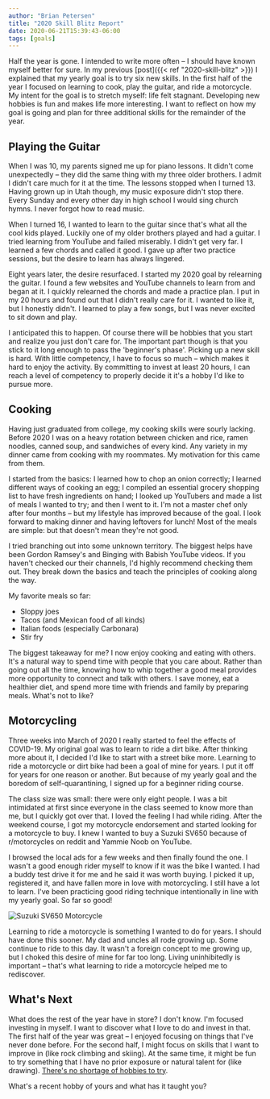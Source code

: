 ```yaml
---
author: "Brian Petersen"
title: "2020 Skill Blitz Report"
date: 2020-06-21T15:39:43-06:00
tags: [goals]
---
```


Half the year is gone. I intended to write more often – I should have known myself better for sure. In my previous [post]({{< ref "2020-skill-blitz" >}}) I explained that my yearly goal is to try six new skills. In the first half of the year I focused on learning to cook, play the guitar, and ride a motorcycle. My intent for the goal is to stretch myself: life felt stagnant. Developing new hobbies is fun and makes life more interesting. I want to reflect on how my goal is going and plan for three additional skills for the remainder of the year.

## Playing the Guitar

When I was 10, my parents signed me up for piano lessons. It didn't come unexpectedly – they did the same thing with my three older brothers. I admit I didn't care much for it at the time. The lessons stopped when I turned 13. Having grown up in Utah though, my music exposure didn't stop there. Every Sunday and every other day in high school I would sing church hymns. I never forgot how to read music.

When I turned 16, I wanted to learn to the guitar since that's what all the cool kids played. Luckily one of my older brothers played and had a guitar. I tried learning from YouTube and failed miserably. I didn't get very far. I learned a few chords and called it good. I gave up after two practice sessions, but the desire to learn has always lingered.

Eight years later, the desire resurfaced. I started my 2020 goal by relearning the guitar. I found a few websites and YouTube channels to learn from and began at it. I quickly relearned the chords and made a practice plan. I put in my 20 hours and found out that I didn't really care for it. I wanted to like it, but I honestly didn't. I learned to play a few songs, but I was never excited to sit down and play.

I anticipated this to happen. Of course there will be hobbies that you start and realize you just don't care for. The important part though is that you stick to it long enough to pass the 'beginner's phase'. Picking up a new skill is hard. With little competency, I have to focus so much – which makes it hard to enjoy the activity. By committing to invest at least 20 hours, I can reach a level of competency to properly decide it it's a hobby I'd like to pursue more.

## Cooking

Having just graduated from college, my cooking skills were sourly lacking. Before 2020 I was on a heavy rotation between chicken and rice, ramen noodles, canned soup, and sandwiches of every kind. Any variety in my dinner came from cooking with my roommates. My motivation for this came from them.

I started from the basics: I learned how to chop an onion correctly; I learned different ways of cooking an egg; I compiled an essential grocery shopping list to have fresh ingredients on hand; I looked up YouTubers and made a list of meals I wanted to try; and then I went to it. I'm not a master chef only after four months – but my lifestyle has improved because of the goal. I look forward to making dinner and having leftovers for lunch! Most of the meals are simple: but that doesn't mean they're not good.

I tried branching out into some unknown territory. The biggest helps have been Gordon Ramsey's and Binging with Babish YouTube videos. If you haven't checked our their channels, I'd highly recommend checking them out. They break down the basics and teach the principles of cooking along the way.

My favorite meals so far:

* Sloppy joes
* Tacos (and Mexican food of all kinds)
* Italian foods (especially Carbonara)
* Stir fry

The biggest takeaway for me? I now enjoy cooking and eating with others. It's a natural way to spend time with people that you care about. Rather than going out all the time, knowing how to whip together a good meal provides more opportunity to connect and talk with others. I save money, eat a healthier diet, and spend more time with friends and family by preparing meals. What's not to like?

## Motorcycling

Three weeks into March of 2020 I really started to feel the effects of COVID-19. My original goal was to learn to ride a dirt bike. After thinking more about it, I decided I'd like to start with a street bike more. Learning to ride a motorcycle or dirt bike had been a goal of mine for years. I put it off for years for one reason or another. But because of my yearly goal and the boredom of self-quarantining, I signed up for a beginner riding course.

The class size was small: there were only eight people. I was a bit intimidated at first since everyone in the class seemed to know more than me, but I quickly got over that. I loved the feeling I had while riding. After the weekend course, I got my motorcycle endorsement and started looking for a motorcycle to buy. I knew I wanted to buy a Suzuki SV650 because of r/motorcycles on reddit and Yammie Noob on YouTube.

I browsed the local ads for a few weeks and then finally found the one. I wasn't a good enough rider myself to know if it was the bike I wanted. I had a buddy test drive it for me and he said it was worth buying. I picked it up, registered it, and have fallen more in love with motorcycling. I still have a lot to learn. I've been practicing good riding technique intentionally in line with my yearly goal. So far so good!

![Suzuki SV650 Motorcycle](/img/motorcycle.jpg)

Learning to ride a motorcycle is something I wanted to do for years. I should have done this sooner. My dad and uncles all rode growing up. Some continue to ride to this day. It wasn't a foreign concept to me growing up, but I choked this desire of mine for far too long. Living uninhibitedly is important – that's what learning to ride a motorcycle helped me to rediscover.

## What's Next

What does the rest of the year have in store? I don't know. I'm focused investing in myself. I want to discover what I love to do and invest in that. The first half of the year was great – I enjoyed focusing on things that I've never done before. For the second half, I might focus on skills that I want to improve in (like rock climbing and skiing). At the same time, it might be fun to try something that I have no prior exposure or natural talent for (like drawing). [There's no shortage of hobbies to try](https://en.wikipedia.org/wiki/List_of_hobbies).

What's a recent hobby of yours and what has it taught you?
